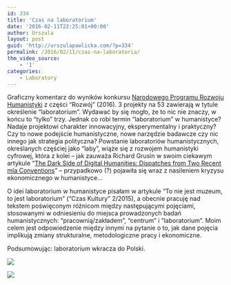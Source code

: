 ```yaml
---
id: 334
title: 'Czas na laboratorium'
date: '2016-02-11T22:25:01+00:00'
author: Urszula
layout: post
guid: 'http://urszulapawlicka.com/?p=334'
permalink: /2016/02/11/czas-na-laboratoria/
thm_video_source:
    - '1'
categories:
    - Laboratory
---
```


Graficzny komentarz do wyników konkursu [Narodowego Programu Rozwoju Humanistyki](http://www.nauka.gov.pl/narodowy-program-rozwoju-humanistyki/rozwoj-i-umiedzynarodowienie-znamy-wyniki-kolejnych-konkursow-nprh.html) z części “Rozwój” (2016). 3 projekty na 53 zawierają w tytule określenie “laboratorium”. Wydawać by się mogło, że to nic nie znaczy, w końcu to “tylko” trzy. Jednak co robi termin “laboratorium” w humanistyce? Nadaje projektowi charakter innowacyjny, eksperymentalny i praktyczny? Czy to nowe podejście humanistyczne, nowe narzędzie badawcze czy nic innego jak strategia polityczna? Powstanie laboratoriów humanistycznych, określanych częściej jako “laby”, wiąże się z rozwojem humanistyki cyfrowej, która z kolei – jak zauważa Richard Grusin w swoim ciekawym artykule “[The Dark Side of Digital Humanities: Dispatches from Two Recent mla Conventions](http://differences.dukejournals.org/content/25/1/79.abstract)” – przypadkowo (?) pojawiła się wraz z nasileniem kryzysu ekonomicznego w humanistyce…

O idei laboratorium w humanistyce pisałam w artykule “To nie jest muzeum, to jest laboratorium” (“Czas Kultury” 2/2015), a obecnie pracuję nad tekstem poświęconym różnicom między następującymi pojęciami, stosowanymi w odniesieniu do miejsca prowadzonych badań humanistycznych: “pracownią/zakładem”, “centrum” i “laboratorium”. Moim celem jest odpowiedzenie między innymi na pytanie o to, jak dane pojęcia implikują zmiany strukturalne, metodologiczne pracy i ekonomiczne.

Podsumowując: laboratorium wkracza do Polski.

[![](http://i.imgur.com/XFrlqGHm.png)](http://i.imgur.com/XFrlqGH.png)

[![](http://i.imgur.com/H67onY5m.png)](http://i.imgur.com/H67onY5.png)